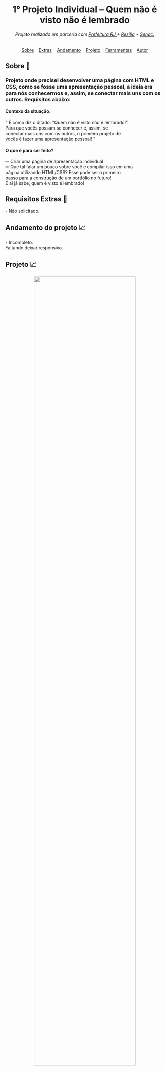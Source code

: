<h1 align="center">1° Projeto Individual – Quem não é visto não é lembrado</h1>

<h6 align="center">Projeto realizado em parceria com   
<a href="https://prefeitura.rio/desenvolvimento-economico-inovacao-simplificacao/programadores-cariocas-comemoram-formatura-na-cidade-das-artes/"        target="_blank">Prefeitura RJ </a> + 
<a href="https://www.resilia.com.br/" target="_blank">Resilia</a> + 
<a href="https://www.rj.senac.br/" target="_blank">Senac.</a> </h6>
<a href="" target="_blank"></a>
 
 
<div id="inicio" align=center>
  <a href="#sobre">Sobre</a>&nbsp;&nbsp;&nbsp;
  <a href="#extras">Extras</a>&nbsp;&nbsp;&nbsp;
  <a href="#andamento">Andamento</a>&nbsp;&nbsp;&nbsp;
  <a href="#projeto">Projeto</a>&nbsp;&nbsp;&nbsp;
  <a href="#ferramentas">Ferramentas</a>&nbsp;&nbsp;&nbsp;
  <a href="#autor">Autor</a> 
</div>


<h2 id="sobre">Sobre 🔎</h2>
  <h3>Projeto onde precisei desenvolver uma página com HTML e CSS, como se fosse uma apresentação pessoal, a ideia era para nós conhecermos e, assim, se conectar mais uns com os outros. Requisitos abaixo:</h3>


<h4> Contexo da situação: </h4>
" É como diz o ditado: “Quem não é visto não é lembrado!”. <br>
Para que vocês possam se conhecer e, assim, se <br>
conectar mais uns com os outros, o primeiro projeto de <br>
vocês é fazer uma apresentação pessoal! " <br>



<h4> O que é para ser feito? </h4>
⇨ Criar uma página de apresentação individual <br>
⇨ Que tal falar um pouco sobre você e compilar isso em uma  <br>
página utilizando HTML/CSS? Esse pode ser o primeiro <br>
passo para a construção de um portfólio no futuro! <br>
E aí já sabe, quem é visto é lembrado! <br>

<h2 id="extras">Requisitos Extras 🔎</h2>
- Não solicitado.

<h2 id="andamento">Andamento do projeto 📈</h2>
- Incompleto.<br>
Faltando deixar responsivo.
<br>


<h2 id="projeto">Projeto 📈</h2>
<div align="Center">
<img width="80%" src="https://user-images.githubusercontent.com/112782424/209578044-53594c43-c042-428e-a331-7e7e0f294a28.png" />
</div>
<br>


<h2 id="ferramentas">Ferramentas utilizadas nesse projeto 📚</h2>

  - [x] HTML
  - [x] CSS

<div id="autor" align="center">
  
  **Criado e desenvolvido por [Matheus Gomes](https://www.linkedin.com/in/matheus-gomes-780339211/).**
  
 <div align="center"> 
  
  <a href="https://github.com/MatheusPCRJ" target="_blank"><img src="https://cdn-icons-png.flaticon.com/512/733/733553.png" height="40em" title="GitHub de MatheusPCRJ"></a>&nbsp;&nbsp;&nbsp;&nbsp;&nbsp;
  <a href="https://www.linkedin.com/in/matheus-gomes-780339211/" target="_blank"><img src="https://cdn-icons-png.flaticon.com/512/145/145807.png" height="40em" title="LinkedIn de Matheus Gomes"></a>&nbsp;&nbsp;&nbsp;&nbsp;
  
  <a href="matheusdev1710@gmail.com"><img src="https://cdn-icons-png.flaticon.com/512/552/552486.png" height="40em" title="Enviar E-mail"></a>
   &nbsp;&nbsp;&nbsp;&nbsp;&nbsp;
   
  </div>
</div>
<br>

<div align="center">
  &#11165;&nbsp;<a href="#inicio"><strong>Voltar ao topo</strong></a>&nbsp;&#11165;
</div>
